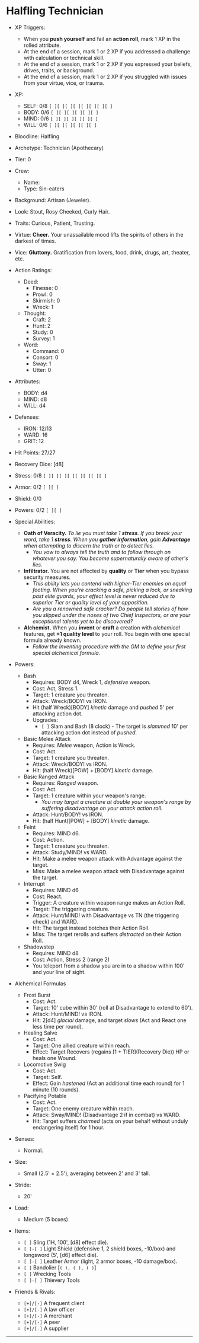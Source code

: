 # Halfling Technician

- XP Triggers:
    - When you **push yourself** and fail an **action roll**, mark 1 XP in the rolled attribute.
    - At the end of a session, mark 1 or 2 XP if you addressed a challenge with calculation or technical skill.
    - At the end of a session, mark 1 or 2 XP if you expressed your beliefs, drives, traits, or background.
    - At the end of a session, mark 1 or 2 XP if you struggled with issues from your virtue, vice, or trauma.
- XP:
    - SELF: 0/8 `[ ][ ][ ][ ][ ][ ][ ][ ]`
    - BODY: 0/6 `[ ][ ][ ][ ][ ][ ]`
    - MIND: 0/6 `[ ][ ][ ][ ][ ][ ]`
    - WILL: 0/6 `[ ][ ][ ][ ][ ][ ]`

- Bloodline: Halfling
- Archetype: Technician (Apothecary)
- Tier: 0
- Crew:
    - Name:
    - Type: Sin-eaters
- Background: Artisan (Jeweler).
- Look: Stout, Rosy Cheeked, Curly Hair.
- Traits: Curious, Patient, Trusting.
- Virtue: **Cheer.** Your unassailable mood lifts the spirits of others in the darkest of times.
- Vice: **Gluttony.** Gratification from lovers, food, drink, drugs, art, theater, etc.

- Action Ratings:
    - Deed:
        - Finesse: 0
        - Prowl: 0
        - Skirmish: 0
        - Wreck: 1
    - Thought:
        - Craft: 2
        - Hunt: 2
        - Study: 0
        - Survey: 1
    - Word:
        - Command: 0
        - Consort: 0
        - Sway: 1
        - Utter: 0
- Attributes:
    - BODY: d4
    - MIND: d8
    - WILL: d4
- Defenses:
    - IRON: 12/13
    - WARD: 16
    - GRIT: 12

- Hit Points: 27/27
- Recovery Dice: [d8]
- Stress: 0/8 `[ ][ ][ ][ ][ ][ ][ ][ ]`
- Armor: 0/2 `[ ][ ]`
- Shield: 0/0
- Powers: 0/2 `[ ][ ]`

- Special Abilities:
    - **Oath of Veracity.** *To lie you must take 1 **stress**. If you break your word, take 1 **stress**. When you **gather information**, gain **Advantage** when attempting to discern the truth or to detect lies.*
        - *You vow to always tell the truth and to follow through on whatever you say. You become supernaturally aware of other's lies.*
    - **Infiltrator.** You are not affected by **quality** or **Tier** when you bypass security measures.
        - *This ability lets you contend with higher-Tier enemies on equal footing. When you're cracking a safe, picking a lock, or sneaking past elite guards, your effect level is never reduced due to superior Tier or quality level of your opposition.*
        - *Are you a renowned safe cracker? Do people tell stories of how you slipped under the noses of two Chief Inspectors, or are your exceptional talents yet to be discovered?*
    - **Alchemist.** When you **invent** or **craft** a creation with *alchemical* features, get **+1 quality level** to your roll. You begin with one special formula already known.
        - *Follow the Inventing procedure with the GM to define your first special alchemical formula.*

- Powers:
    - Bash
        - Requires: BODY d4, Wreck 1, *defensive* weapon.
        - Cost: Act, Stress 1.
        - Target: 1 creature you threaten.
        - Attack: Wreck/BODY! vs IRON.
        - Hit (half Wreck)[BODY] *kinetic* damage and *pushed* 5' per attacking action dot.
        - Upgrades:
            - `[ ]` Slam and Bash (8 clock) - The target is *slammed* 10' per attacking action dot instead of *pushed*.
    - Basic Melee Attack
        - Requires: *Melee* weapon, Action is Wreck.
        - Cost: Act.
        - Target: 1 creature you threaten.
        - Attack: Wreck/BODY! vs IRON.
        - Hit: (half Wreck)[POW] + [BODY] *kinetic* damage.
    - Basic Ranged Attack
        - Requires: *Ranged* weapon.
        - Cost: Act.
        - Target: 1 creature within your weapon's range.
            - *You may target a creature at double your weapon's range by suffering disadvantage on your attack action roll.*
        - Attack: Hunt/BODY! vs IRON.
        - Hit: (half Hunt)[POW] + [BODY] *kinetic* damage.
    - Feint
        - Requires: MIND d6.
        - Cost: Action.
        - Target: 1 creature you threaten.
        - Attack: Study/MIND! vs WARD.
        - Hit: Make a melee weapon attack with Advantage against the target.
        - Miss: Make a melee weapon attack with Disadvantage against the target.
    - Interrupt
        - Requires: MIND d6
        - Cost: React.
        - Trigger: A creature within weapon range makes an Action Roll.
        - Target: The triggering creature.
        - Attack: Hunt/MIND! with Disadvantage vs TN (the triggering check) and WARD.
        - Hit: The target instead botches their Action Roll.
        - Miss: The target rerolls and suffers *distracted* on their Action Roll.
    - Shadowstep
        - Requires: MIND d8
        - Cost: Action, Stress 2 (range 2)
        - You teleport from a shadow you are in to a shadow within 100' and your line of sight.

- Alchemical Formulas
    - Frost Burst
        - Cost: Act.
        - Target: 10' cube within 30' (roll at Disadvantage to extend to 60').
        - Attack: Hunt/MIND! vs IRON.
        - Hit: 2[d4] *glacial* damage, and target *slows* (Act and React one less time per round).
    - Healing Salve
        - Cost: Act.
        - Target: One allied creature within reach.
        - Effect: Target Recovers (regains \[1 + TIER\]\(Recovery Die\)) HP or heals one Wound.
    - Locomotive Swig
        - Cost: Act.
        - Target: Self.
        - Effect: Gain *hastened* (Act an additional time each round) for 1 minute (10 rounds).
    - Pacifying Potable
        - Cost: Act.
        - Target: One enemy creature within reach.
        - Attack: Sway/MIND! (Disadvantage 2 if in combat) vs WARD.
        - Hit: Target suffers *charmed* (acts on your behalf without unduly endangering itself) for 1 hour.

- Senses:
    - Normal.
- Size:
    - Small (2.5' × 2.5'), averaging between 2' and 3' tall.
- Stride:
    - 20'
- Load:
    - Medium (5 boxes)
- Items:
    - `[ ]` Sling (1H, 100', [d8] effect die).
    - `[ ]-[ ]` Light Shield (defensive 1, 2 shield boxes, -10/box) and longsword (5', [d6] effect die).
    - `[ ]-[ ]` Leather Armor (light, 2 armor boxes, -10 damage/box).
    - `[ ]` Bandolier \[`( ), ( ), ( )`\]
    - `[ ]` Wrecking Tools
    - `[ ]-[ ]` Thievery Tools

- Friends & Rivals:
    - `[+]/[-]`  A frequent client
    - `[+]/[-]`  A law officer
    - `[+]/[-]`  A merchant
    - `[+]/[-]`  A peer
    - `[+]/[-]`  A supplier

* * * * * * * * * * * * * * * * * * * * * * * * * * * * * * * * * * * * * * * *
